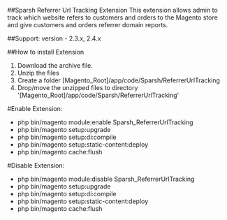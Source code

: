 ##Sparsh Referrer Url Tracking Extension
This extension allows admin to track which website refers to customers and orders to the Magento store and give customers and orders referrer domain reports.

##Support: 
version - 2.3.x, 2.4.x

##How to install Extension

1. Download the archive file.
2. Unzip the files
3. Create a folder [Magento_Root]/app/code/Sparsh/ReferrerUrlTracking
4. Drop/move the unzipped files to directory '[Magento_Root]/app/code/Sparsh/ReferrerUrlTracking'

#Enable Extension:
- php bin/magento module:enable Sparsh_ReferrerUrlTracking
- php bin/magento setup:upgrade
- php bin/magento setup:di:compile
- php bin/magento setup:static-content:deploy
- php bin/magento cache:flush

#Disable Extension:
- php bin/magento module:disable Sparsh_ReferrerUrlTracking
- php bin/magento setup:upgrade
- php bin/magento setup:di:compile
- php bin/magento setup:static-content:deploy
- php bin/magento cache:flush
